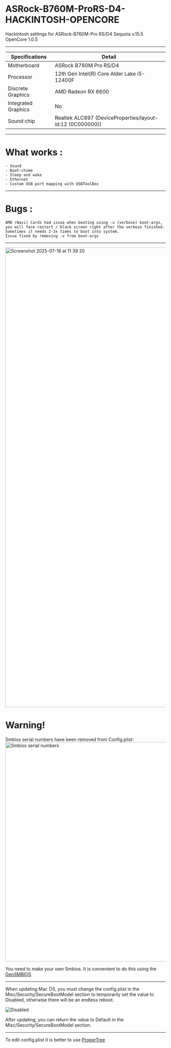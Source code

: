 # ASRock-B760M-ProRS-D4-HACKINTOSH-OPENCORE
Hackintosh settings for ASRock-B760M-Pro RS/D4 Sequoia v.15.5 OpenCore 1.0.5
_________________________________
| Specifications | Detail                                                  |
| ------------------- | ------------------------------------------- |
| Motherboard | ASRock B760M Pro RS/D4 |
| Processor | 12th Gen Intel(R) Core Alder Lake i5-12400F |
| Discrete Graphics | AMD Radeon RX 6600 |
| Integrated Graphics | No |
| Sound chip | Realtek ALC897 (DeviceProperties/layout-id:12 (0C000000)) |
_________________________________

# What works : 
```
- Sound
- Boot-chime
- Sleep and wake
- Ethernet
- Custom USB port mapping with USBToolBox
```
_________________________________

# Bugs : 
```
AMD (Navi) Cards had issue when booting using -v (verbose) boot-args,
you will face restart / black screen right after the verbose finished.
Sometimes it needs 2-3x times to boot into system.
Issue fixed by removing -v from boot-args
```
_________________________________
<img width="1399" height="1439" alt="Screenshot 2025-07-18 at 11 39 20" src="https://github.com/user-attachments/assets/a398945d-b470-4340-b01e-a508fd185f1f" />

# Warning!
Smbios serial numbers have been removed from Config.plist:
<img width="1092" height="687" alt="Smbios serial numbers" src="https://github.com/user-attachments/assets/8db51eef-e8fa-41e5-8b23-7b4219d51e6a" />

You need to make your own Smbios. It is convenient to do this using the [GenSMBIOS](https://github.com/corpnewt/GenSMBIOS)
_________________________________
When updating Mac OS, you must change the config.plist in the Misc/Security/SecureBootModel section to temporarily set the value to Disabled, otherwise there will be an endless reboot.

![Disabled](https://github.com/user-attachments/assets/8c9835c9-a4f5-444b-9333-03335fbacb4f)

After updating, you can return the value to Default in the Misc/Security/SecureBootModel section.
_________________________________
To edit config.plist it is better to use [ProperTree](https://github.com/corpnewt/ProperTree)
